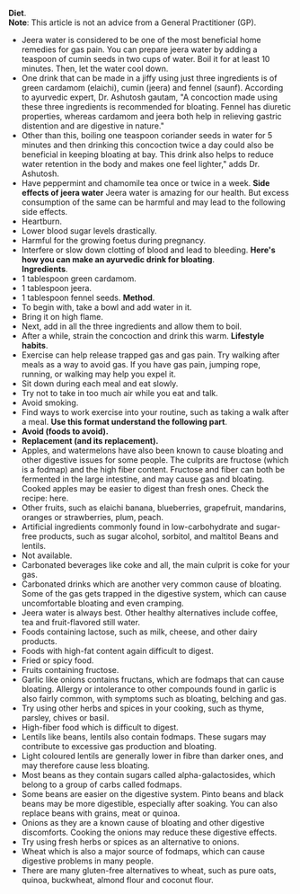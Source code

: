 **Diet**.  
**Note**: This article is not an advice from a General Practitioner (GP).
- Jeera water is considered to be one of the most beneficial home remedies for gas pain. You can prepare jeera water by adding a teaspoon of cumin seeds in two cups of water. Boil it for at least 10 minutes. Then, let the water cool down.
- One drink that can be made in a jiffy using just three ingredients is of green cardamom (elaichi), cumin (jeera) and fennel (saunf). According to ayurvedic expert, Dr. Ashutosh gautam, "A concoction made using these three ingredients is recommended for bloating. Fennel has diuretic properties, whereas cardamom and jeera both help in relieving gastric distention and are digestive in nature."
- Other than this, boiling one teaspoon coriander seeds in water for 5 minutes and then drinking this concoction twice a day could also be beneficial in keeping bloating at bay. This drink also helps to reduce water retention in the body and makes one feel lighter," adds Dr. Ashutosh.
- Have peppermint and chamomile tea once or twice in a week.
**Side effects of jeera water**
Jeera water is amazing for our health. But excess consumption of the same can be harmful and may lead to the following side effects.
- Heartburn.
- Lower blood sugar levels drastically.
- Harmful for the growing foetus during pregnancy.
- Interfere or slow down clotting of blood and lead to bleeding.
**Here's how you can make an ayurvedic drink for bloating**.    
**Ingredients**.  
- 1 tablespoon green cardamom.
- 1 tablespoon jeera.
- 1 tablespoon fennel seeds.
**Method**.  
- To begin with, take a bowl and add water in it.
- Bring it on high flame.
- Next, add in all the three ingredients and allow them to boil.
- After a while, strain the concoction and drink this warm.
**Lifestyle habits**.  
- Exercise can help release trapped gas and gas pain. Try walking after meals as a way to avoid gas. If you have gas pain, jumping rope, running, or walking may help you expel it.
- Sit down during each meal and eat slowly.
- Try not to take in too much air while you eat and talk.
- Avoid smoking.
- Find ways to work exercise into your routine, such as taking a walk after a meal.
**Use this format understand the following part**.  
- **Avoid (foods to avoid).**
- **Replacement (and its replacement).**
- Apples, and watermelons have also been known to cause bloating and other digestive issues for some people. The culprits are fructose (which is a fodmap) and the high fiber content. Fructose and fiber can both be fermented in the large intestine, and may cause gas and bloating. Cooked apples may be easier to digest than fresh ones. Check the recipe: here.
- Other fruits, such as elaichi banana, blueberries, grapefruit, mandarins, oranges or strawberries, plum, peach.
- Artificial ingredients commonly found in low-carbohydrate and sugar-free products, such as sugar alcohol, sorbitol, and maltitol
Beans and lentils.
- Not available.
- Carbonated beverages like coke and all, the main culprit is coke for your gas.
- Carbonated drinks which are another very common cause of bloating. Some of the gas gets trapped in the digestive system, which can cause uncomfortable bloating and even cramping.
- Jeera water is always best. Other healthy alternatives include coffee, tea and fruit-flavored still water.
- Foods containing lactose, such as milk, cheese, and other dairy products.
- Foods with high-fat content again difficult to digest.
- Fried or spicy food.
- Fruits containing fructose.
- Garlic like onions contains fructans, which are fodmaps that can cause bloating. Allergy or intolerance to other compounds found in garlic is also fairly common, with symptoms such as bloating, belching and gas.
- Try using other herbs and spices in your cooking, such as thyme, parsley, chives or basil.
- High-fiber food which is difficult to digest.
- Lentils like beans, lentils also contain fodmaps. These sugars may contribute to excessive gas production and bloating.
- Light coloured lentils are generally lower in fibre than darker ones, and may therefore cause less bloating.
- Most beans as they contain sugars called alpha-galactosides, which belong to a group of carbs called fodmaps.
- Some beans are easier on the digestive system. Pinto beans and black beans may be more digestible, especially after soaking. You can also replace beans with grains, meat or quinoa.
- Onions as they are a known cause of bloating and other digestive discomforts. Cooking the onions may reduce these digestive effects.
- Try using fresh herbs or spices as an alternative to onions.
- Wheat which is also a major source of fodmaps, which can cause digestive problems in many people.
- There are many gluten-free alternatives to wheat, such as pure oats, quinoa, buckwheat, almond flour and coconut flour.

